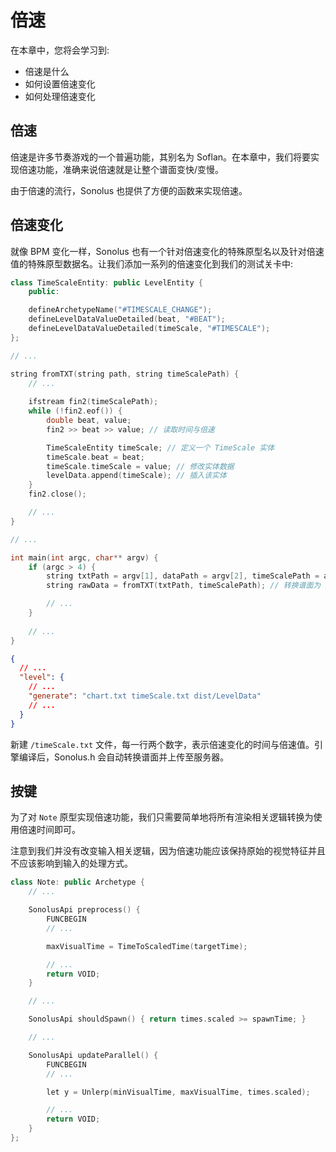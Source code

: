 # 倍速

在本章中，您将会学习到:

- 倍速是什么
- 如何设置倍速变化
- 如何处理倍速变化

## 倍速

倍速是许多节奏游戏的一个普遍功能，其别名为 Soflan。在本章中，我们将要实现倍速功能，准确来说倍速就是让整个谱面变快/变慢。

由于倍速的流行，Sonolus 也提供了方便的函数来实现倍速。

## 倍速变化

就像 BPM 变化一样，Sonolus 也有一个针对倍速变化的特殊原型名以及针对倍速值的特殊原型数据名。让我们添加一系列的倍速变化到我们的测试关卡中:

```cpp title='/convert.h'
class TimeScaleEntity: public LevelEntity {
	public:

	defineArchetypeName("#TIMESCALE_CHANGE");
    defineLevelDataValueDetailed(beat, "#BEAT");
    defineLevelDataValueDetailed(timeScale, "#TIMESCALE");
};

// ...

string fromTXT(string path, string timeScalePath) {
    // ...
    
    ifstream fin2(timeScalePath);
    while (!fin2.eof()) {
        double beat, value;
        fin2 >> beat >> value; // 读取时间与倍速

        TimeScaleEntity timeScale; // 定义一个 TimeScale 实体
        timeScale.beat = beat;
        timeScale.timeScale = value; // 修改实体数据
        levelData.append(timeScale); // 插入该实体
    }
    fin2.close();

    // ...
}
```

```cpp title='/main.cpp'
// ...

int main(int argc, char** argv) {
    if (argc > 4) {
        string txtPath = argv[1], dataPath = argv[2], timeScalePath = argv[4]; // 从命令行获取文件路径
        string rawData = fromTXT(txtPath, timeScalePath); // 转换谱面为 json 格式

        // ...
    }
    
    // ...
}
```

```json title='/package.json'
{
  // ...
  "level": {
    // ...
    "generate": "chart.txt timeScale.txt dist/LevelData"
    // ...
  }
}

```

新建 `/timeScale.txt` 文件，每一行两个数字，表示倍速变化的时间与倍速值。引擎编译后，Sonolus.h 会自动转换谱面并上传至服务器。

## 按键

为了对 `Note` 原型实现倍速功能，我们只需要简单地将所有渲染相关逻辑转换为使用倍速时间即可。

注意到我们并没有改变输入相关逻辑，因为倍速功能应该保持原始的视觉特征并且不应该影响到输入的处理方式。

```cpp title='/engine/play/Note.cpp'
class Note: public Archetype {
    // ...

    SonolusApi preprocess() {
        FUNCBEGIN
        // ...

        maxVisualTime = TimeToScaledTime(targetTime);

        // ...
        return VOID;
    }

    // ...

    SonolusApi shouldSpawn() { return times.scaled >= spawnTime; }

    // ...

    SonolusApi updateParallel() {
        FUNCBEGIN
        // ...

        let y = Unlerp(minVisualTime, maxVisualTime, times.scaled);

        // ...
        return VOID;
    }
};
```